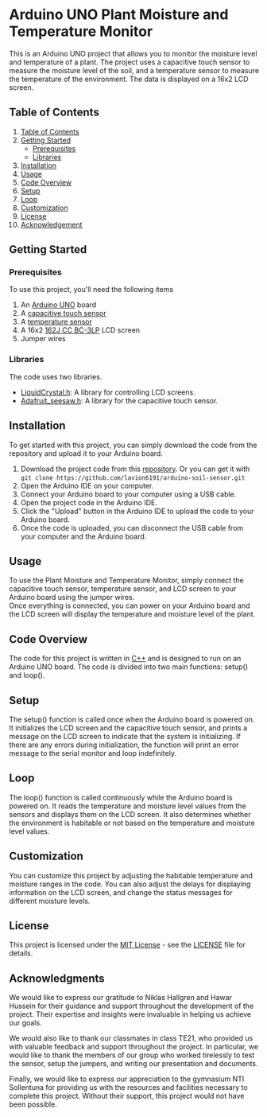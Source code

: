 <h1>Arduino UNO Plant Moisture and Temperature Monitor</h1>
<p>
  This is an Arduino UNO project that allows you to monitor the moisture level and temperature of a plant. 
  The project uses a capacitive touch sensor to measure the moisture level of the soil, and a temperature sensor to measure the temperature of the environment. 
  The data is displayed on a 16x2 LCD screen.
</p>

<h2 id="table-of-contents">Table of Contents</h2>
<ol>
  <li><a href="#table-of-contents">Table of Contents</a></li>
  <li><a href="#getting-started">Getting Started
    <ul>
      <li><a href="#prerequisites">Prerequisites</a></li>
      <li><a href="#libraries">Libraries</a></li>
    </ul>  
  </a></li>
  <li><a href="#installation">Installation</a></li>
  <li><a href="#usage">Usage</a></li>
  <li><a href="#code-overview">Code Overview</a></li>
  <li><a href="#setup">Setup</a></li>
  <li><a href="#loop">Loop</a></li>
  <li><a href="#customization">Customization</a></li>
  <li><a href="#license">License</a></li>
  <li><a href="#acknowledgement">Acknowledgement</a></li>
</ol>


<h2 id="getting-started">Getting Started</h2>


<h3 id="prerequisites">Prerequisites</h3>

<p>To use this project, you'll need the following items</p>
<ol>
  <li>An <a href="https://www.amazon.com/Arduino-A000066-ARDUINO-UNO-R3/dp/B008GRTSV6/ref=sr_1_1?keywords=arduino%2Buno&qid=1676666059&sr=8-1&th=1">Arduino UNO</a> board</li>
  <li>A <a href="https://www.amazon.com/Adafruit-4026-Stemma-Soil-Sensor/dp/B07M7PNVG7">capacitive touch sensor</a></li>
  <li>A <a href="https://www.amazon.com/Adafruit-4026-Stemma-Soil-Sensor/dp/B07M7PNVG7">temperature sensor</a></li>
  <li>A 16x2 <a href="https://www.digikey.se/sv/products/detail/displaytech/162J%2520CC%2520BC-3LP/10494906?utm_adgroup=&utm_source=google&utm_medium=cpc&utm_campaign=PMax%20Shopping_Product_Zombie%20DKU&utm_term=&productid=10494906">162J CC BC-3LP</a> LCD screen</li>
  <li>Jumper wires</li>
</ol>

<h3 id=libraries>Libraries</h3>
<p>The code uses two libraries.</p>
<ul>
  <li><a href="https://reference.arduino.cc/reference/en/libraries/liquidcrystal/">LiquidCrystal.h</a>: A library for controlling LCD screens.</li>
  <li><a href="https://github.com/adafruit/Adafruit_Seesaw">Adafruit_seesaw.h</a>: A library for the capacitive touch sensor.</li>
</ul>

<h2 id="installation">Installation</h2>
<p>To get started with this project, you can simply download the code from the repository and upload it to your Arduino board.</p>
<ol>
  <li>Download the project code from this <a href="https://github.com/lavion6191/arduino-soil-sensor/releases">repository</a>. Or you can get it with <br> <code>git clone https://github.com/lavion6191/arduino-soil-sensor.git</code></li>
  <li>Open the </a href="https://www.arduino.cc/en/software">Arduino IDE</a> on your computer.</li>
  <li>Connect your Arduino board to your computer using a USB cable.</li>
  <li>Open the project code in the Arduino IDE.</li>
  <li>Click the "Upload" button in the Arduino IDE to upload the code to your Arduino board.</li>
  <li>Once the code is uploaded, you can disconnect the USB cable from your computer and the Arduino board.</li>
</ol>

<h2 id="usage">Usage</h2>
To use the Plant Moisture and Temperature Monitor, simply connect the capacitive touch sensor, temperature sensor, and LCD screen to your Arduino board using the jumper wires.
<br>
Once everything is connected, you can power on your Arduino board and the LCD screen will display the temperature and moisture level of the plant.

<h2 id="code-overview">Code Overview</h2>
The code for this project is written in <a href="https://www.w3schools.com/cpp/#:~:text=C%2B%2B%20is%20a%20popular%20programming,used%20language%20in%20game%20development.">C++</a> and is designed to run on an Arduino UNO board. The code is divided into two main functions: setup() and loop().

<h2 id="setup">Setup</h2>
The setup() function is called once when the Arduino board is powered on. It initializes the LCD screen and the capacitive touch sensor, and prints a message on the LCD screen to indicate that the system is initializing. If there are any errors during initialization, the function will print an error message to the serial monitor and loop indefinitely.

<h2 id="loop">Loop</h2>
The loop() function is called continuously while the Arduino board is powered on. It reads the temperature and moisture level values from the sensors and displays them on the LCD screen. It also determines whether the environment is habitable or not based on the temperature and moisture level values.

<h2 id="customization">Customization</h2>
You can customize this project by adjusting the habitable temperature and moisture ranges in the code. You can also adjust the delays for displaying information on the LCD screen, and change the status messages for different moisture levels.

<h2 id="license">License</h2>
This project is licensed under the <a href="https://github.com/lavion6191/arduino-soil-sensor/blob/main/LICENSE.md">MIT License</a> - see the <a href="https://github.com/lavion6191/arduino-soil-sensor/blob/main/LICENSE.md">LICENSE</a> file for details.

<h2 id="acknowledgements">Acknowledgments</h2>
<p>
  We would like to express our gratitude to Niklas Hallgren and Hawar Hussein for their guidance and support throughout the development of the project. 
  Their expertise and insights were invaluable in helping us achieve our goals.
</p>
<p>
  We would also like to thank our classmates in class TE21, who provided us with valuable feedback and support throughout the project. 
  In particular, we would like to thank the members of our group who worked tirelessly to test the sensor, setup the jumpers, and writing our presentation and documents.
</p>
<p>
Finally, we would like to express our appreciation to the gymnasium NTI Sollentuna for providing us with the resources and facilities necessary to complete this project. 
  Without their support, this project would not have been possible.
</p>
